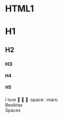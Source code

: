 # HTML1
# H1
## H2
### H3
#### H4
##### H5
I love :beer: :car: :cake: :space: :mars:
<br>
Besiktas
<br>
Spacex
